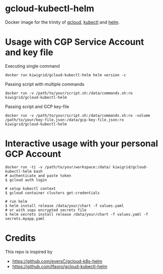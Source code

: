 # gcloud-kubectl-helm
Docker image for the trinity of [gcloud](https://cloud.google.com/sdk/docs/), [kubectl](https://kubernetes.io/docs/reference/kubectl/kubectl/) and [helm](https://www.helm.sh).

# Usage with CGP Service Account and key file 

Executing single command
```
docker run kiwigrid/gcloud-kubectl-helm helm version -c
```

Passing script with multiple commands
```
docker run -v /path/to/your/script.sh:/data/commands.sh:ro kiwigrid/gcloud-kubectl-helm
```

Passing script and GCP key-file
```
docker run -v /path/to/your/script.sh:/data/commands.sh:ro -volume /path/to/your/key-file.json:/data/gcp-key-file.json:ro kiwigrid/gcloud-kubectl-helm
```

# Interactive usage with your personal GCP Account 

```
docker run -ti -v /path/to/your/workspace:/data/ kiwigrid/gcloud-kubectl-helm bash
# authenticate and paste token
$ gcloud auth login

# setup kubectl context
$ gcloud container clusters get-credentials

# run helm
$ helm install release /data/your/chart -f values.yaml
# or with sops encrypted secrets file 
$ helm secrets install release /data/your/chart -f values.yaml -f secrets.myapp.yaml 
```

# Credits
This repo is inspired by
* https://github.com/eversC/gcloud-k8s-helm
* https://github.com/lfaoro/gcloud-kubectl-helm